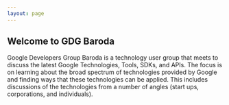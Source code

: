 ```yaml
---
layout: page
---
```

## Welcome to GDG Baroda

Google Developers Group Baroda is a technology user group that meets to discuss the latest Google
Technologies, Tools, SDKs, and APIs. The focus is on learning about the broad spectrum of technologies
provided by Google and finding ways that these technologies can be applied. This includes discussions of
the technologies from a number of angles (start ups, corporations, and individuals).
